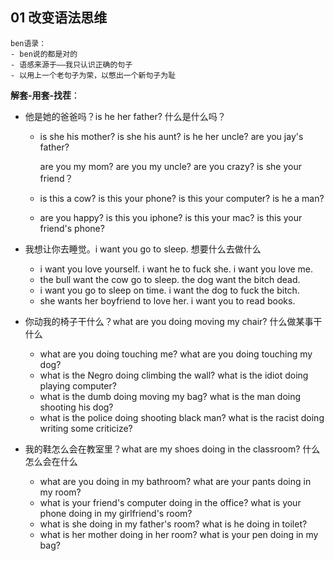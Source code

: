 ## 01 改变语法思维

```
ben语录：
- ben说的都是对的
- 语感来源于——我只认识正确的句子
- 以用上一个老句子为荣，以憋出一个新句子为耻
```

**解套-用套-找茬**：

- 他是她的爸爸吗？is he her father? 什么是什么吗？

  - is she his mother? is she his aunt? is he her uncle? are you jay's father?

    are you my mom? are you my uncle? are you crazy? is she your friend？

  - is this a cow? is this your phone? is this your computer? is he a man?

  - are you happy? is this you iphone? is this your mac? is this your friend's phone?

- 我想让你去睡觉。i want you go to sleep. 想要什么去做什么

  - i want you love yourself. i want he to fuck she. i want you love me.
  - the bull want the cow go to sleep. the dog want the bitch dead.
  - i want you go to sleep on time. i want the dog to fuck the bitch.
  - she wants her boyfriend to love her. i want you to read books.

- 你动我的椅子干什么？what are you doing moving my chair? 什么做某事干什么

  - what are you doing touching me? what are you doing touching my dog?
  - what is the Negro doing climbing the wall? what is the idiot doing playing computer? 
  - what is the dumb doing moving my bag? what is the man doing shooting his dog? 
  - what is the police doing shooting black man? what is the racist doing writing some criticize?

- 我的鞋怎么会在教室里？what are my shoes doing in the classroom? 什么怎么会在什么

  - what are you doing in my bathroom? what are your pants doing in my room?
  - what is your friend's computer doing in the office? what is your phone doing in my girlfriend's room?
  - what is she doing in my father's room? what is he doing in toilet?
  - what is her mother doing in her room? what is your pen doing in my bag?